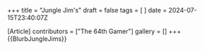 +++
title = "Jungle Jim's"
draft = false
tags = [ ]
date = 2024-07-15T23:40:07Z

[Article]
contributors = ["The 64th Gamer"]
gallery = []
+++
{{BlurbJungleJims}}